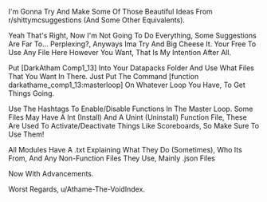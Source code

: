 I'm Gonna Try And Make Some Of Those Beautiful Ideas From r/shittymcsuggestions (And Some Other Equivalents).

Yeah That's Right, Now I'm Not Going To Do Everything, Some Suggestions Are Far To... Perplexing?, Anyways Ima Try And Big Cheese It.
Your Free To Use Any File Here However You Want, That Is My Intention After All.

Put [DarkAtham Comp1_13] Into Your Datapacks Folder And Use What Files That You Want In There.
Just Put The Command [function darkathame_comp1_13:masterloop] On Whatever Loop You Have, To Get Things Going.

Use The Hashtags To Enable/Disable Functions In The Master Loop.
Some Files May Have A Int (Install) And A Unint (Uninstall) Function File, These Are Used To Activate/Deactivate Things Like Scoreboards, So Make Sure To Use Them!

All Modules Have A .txt Explaining What They Do (Sometimes), Who Its From, And Any Non-Function Files They Use, Mainly .json Files

Now With Advancements.

Worst Regards,
u/Athame-The-VoidIndex.

